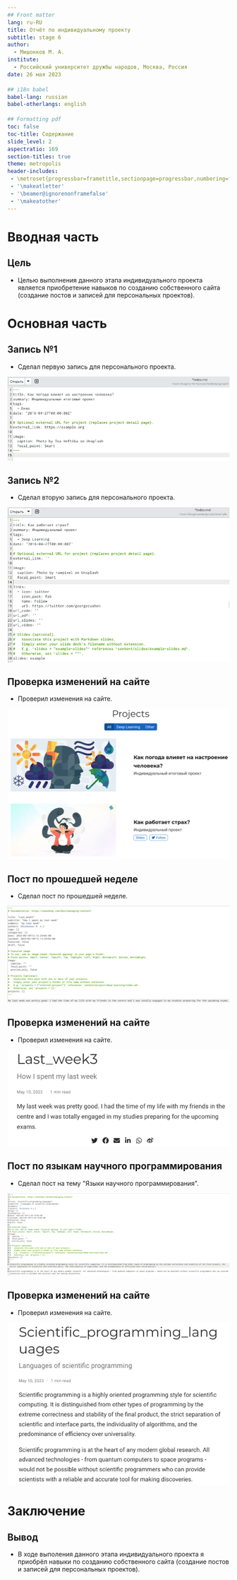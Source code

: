 ```yaml
---
## Front matter
lang: ru-RU
title: Отчёт по индивидуальному проекту 
subtitle: stage 6
author:
  - Мишонков М. А.
institute:
  - Российский университет дружбы народов, Москва, Россия
date: 26 мая 2023

## i18n babel
babel-lang: russian
babel-otherlangs: english

## Formatting pdf
toc: false
toc-title: Содержание
slide_level: 2
aspectratio: 169
section-titles: true
theme: metropolis
header-includes:
 - \metroset{progressbar=frametitle,sectionpage=progressbar,numbering=fraction}
 - '\makeatletter'
 - '\beamer@ignorenonframefalse'
 - '\makeatother'
---
```


# Вводная часть

## Цель

- Целью выполнения данного этапа индивидуального проекта является приобретение навыков по созданию собственного сайта (создание постов и записей для персональных проектов).

# Основная часть

## Запись №1

- Сделал первую запись для персонального проекта.

![](./image/Рис.1.png)

## Запись №2

- Сделал вторую запись для персонального проекта.

![](./image/Рис.2.png)

## Проверка изменений на сайте

- Проверил изменения на сайте. 

![](./image/Рис.3.png)

## Пост по прошедшей неделе

- Сделал пост по прошедшей неделе.

![](./image/Рис.4.png)

## Проверка изменений на сайте

- Проверил изменения на сайте.

![](./image/Рис.5.png)

## Пост по языкам научного программирования

- Сделал пост на тему "Языки научного программирования".

![](./image/Рис.6.png)

## Проверка изменений на сайте

- Проверил изменения на сайте.

![](./image/Рис.7.png)

# Заключение

## Вывод

- В ходе выполения данного этапа индивидуального проекта я приобрёл навыки по созданию собственного сайта (создание постов и записей для персональных проектов).
